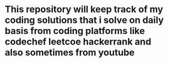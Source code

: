 # This repository will keep track of my coding solutions that i solve on daily basis from coding platforms like codechef leetcoe hackerrank and also sometimes from youtube
